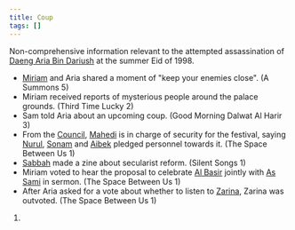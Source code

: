 ```yaml
---
title: Coup
tags: []
---
```

Non-comprehensive information relevant to the attempted assassination of [Daeng Aria Bin Dariush](_wiki/aria.md) at the summer Eid of 1998.
- [Miriam](_wiki/miriam.md) and Aria shared a moment of "keep your enemies close". (A Summons 5)
- Miriam received reports of mysterious people around the palace grounds. (Third Time Lucky 2)
- Sam told Aria about an upcoming coup. (Good Morning Dalwat Al Harir 3)
- From the [Council](_wiki/council.md), [Mahedi](_wiki/mahedi.md) is in charge of security for the festival, saying [Nurul](_wiki/nurul.md), [Sonam](_wiki/sonam.md) and [Aibek](_wiki/aibek.md) pledged personnel towards it. (The Space Between Us 1)
- [Sabbah](_wiki/sabbah.md) made a zine about secularist reform. (Silent Songs 1)
- Miriam voted to hear the proposal to celebrate [Al Basir](_wiki/al-basir.md) jointly with [As Sami](_wiki/as-sami.md) in sermon. (The Space Between Us 1)
- After Aria asked for a vote about whether to listen to [Zarina](_wiki/zarina.md), Zarina was outvoted. (The Space Between Us 1)
 1)
